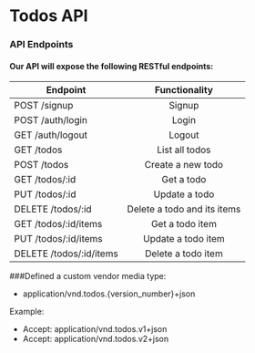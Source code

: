 # Todos API

### API Endpoints
#### Our API will expose the following RESTful endpoints:

|       Endpoint	      |       Functionality        |
| ----------------------- |:--------------------------:| 
| POST /signup            | Signup                     |
| POST /auth/login        | Login                      |
| GET /auth/logout        | Logout                     |
| GET /todos	          | List all todos             |
| POST /todos	          | Create a new todo          |
| GET /todos/:id	      | Get a todo                 |
| PUT /todos/:id	      | Update a todo              |
| DELETE /todos/:id	      | Delete a todo and its items|
| GET /todos/:id/items	  | Get a todo item            |
| PUT /todos/:id/items	  | Update a todo item         |
| DELETE /todos/:id/items | Delete a todo item         |

###Defined a custom vendor media type: 
- application/vnd.todos.{version_number}+json 

Example: 
- Accept: application/vnd.todos.v1+json 
- Accept: application/vnd.todos.v2+json 


